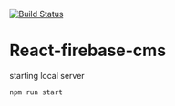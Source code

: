 [![Build Status](https://travis-ci.com/kevinegstorf/react-firebase-cms.svg?branch=master)](https://travis-ci.com/kevinegstorf/react-firebase-cms)

# React-firebase-cms

starting local server

```
npm run start
```